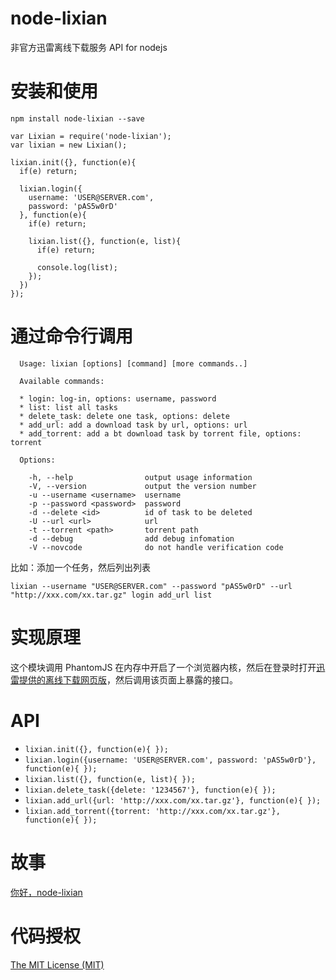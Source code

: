 node-lixian
===========

非官方迅雷离线下载服务 API for nodejs

# 安装和使用

```
npm install node-lixian --save
```

```
var Lixian = require('node-lixian');
var lixian = new Lixian();

lixian.init({}, function(e){
  if(e) return;

  lixian.login({
    username: 'USER@SERVER.com',
    password: 'pAS5w0rD'
  }, function(e){
    if(e) return;

    lixian.list({}, function(e, list){
      if(e) return;

      console.log(list);      
    });
  })
});
```

# 通过命令行调用

```
  Usage: lixian [options] [command] [more commands..]

  Available commands:

  * login: log-in, options: username, password
  * list: list all tasks
  * delete_task: delete one task, options: delete
  * add_url: add a download task by url, options: url
  * add_torrent: add a bt download task by torrent file, options: torrent

  Options:

    -h, --help                output usage information
    -V, --version             output the version number
    -u --username <username>  username
    -p --password <password>  password
    -d --delete <id>          id of task to be deleted
    -U --url <url>            url
    -t --torrent <path>       torrent path
    -d --debug                add debug infomation
    -V --novcode              do not handle verification code
```

比如：添加一个任务，然后列出列表

```
lixian --username "USER@SERVER.com" --password "pAS5w0rD" --url "http://xxx.com/xx.tar.gz" login add_url list
```

# 实现原理

这个模块调用 PhantomJS 在内存中开启了一个浏览器内核，然后在登录时打开[迅雷提供的离线下载网页版](lixian.vip.xunlei.com)，然后调用该页面上暴露的接口。

# API

* `lixian.init({}, function(e){ });`
* `lixian.login({username: 'USER@SERVER.com', password: 'pAS5w0rD'}, function(e){ });`
* `lixian.list({}, function(e, list){ });`
* `lixian.delete_task({delete: '1234567'}, function(e){ });`
* `lixian.add_url({url: 'http://xxx.com/xx.tar.gz'}, function(e){ });`
* `lixian.add_torrent({torrent: 'http://xxx.com/xx.tar.gz'}, function(e){ });`

# 故事

[你好，node-lixian](http://micy.in/posts/2014-09-28-hello-node-lixian.html)

# 代码授权

[The MIT License (MIT)](LICENSE)
